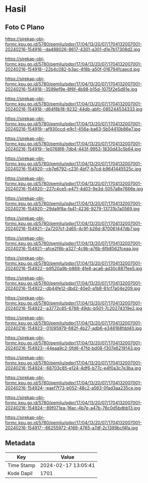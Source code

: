 # Hasil

## Foto C Plano

https://sirekap-obj-formc.kpu.go.id/5780/pemilu/pdpr/17/04/13/20/07/1704132007001-20240216-154916--da488026-8617-4301-a301-d1e7b17308d2.jpg

https://sirekap-obj-formc.kpu.go.id/5780/pemilu/pdpr/17/04/13/20/07/1704132007001-20240216-154918--22b4c082-b3ac-4f8b-a50f-016794fcaecd.jpg

https://sirekap-obj-formc.kpu.go.id/5780/pemilu/pdpr/17/04/13/20/07/1704132007001-20240216-154918--3599ef9e-8f6f-4b98-b15d-1075f2e5d91e.jpg

https://sirekap-obj-formc.kpu.go.id/5780/pemilu/pdpr/17/04/13/20/07/1704132007001-20240216-154918--d64f8b18-9232-44db-abfc-085244534333.jpg

https://sirekap-obj-formc.kpu.go.id/5780/pemilu/pdpr/17/04/13/20/07/1704132007001-20240216-154919--af930ccd-e9c1-456a-ba63-5b54410b86e7.jpg

https://sirekap-obj-formc.kpu.go.id/5780/pemilu/pdpr/17/04/13/20/07/1704132007001-20240216-154919--1e0768f6-7db4-443f-9953-1830d43c5b64.jpg

https://sirekap-obj-formc.kpu.go.id/5780/pemilu/pdpr/17/04/13/20/07/1704132007001-20240216-154920--cb7e6792-c23f-4bf7-b7cd-b9641445525c.jpg

https://sirekap-obj-formc.kpu.go.id/5780/pemilu/pdpr/17/04/13/20/07/1704132007001-20240216-154920--227c4ce5-e471-4d03-9e3d-5057a8e7666e.jpg

https://sirekap-obj-formc.kpu.go.id/5780/pemilu/pdpr/17/04/13/20/07/1704132007001-20240216-154920--29da9f8a-fa41-4236-9279-13731b7a0569.jpg

https://sirekap-obj-formc.kpu.go.id/5780/pemilu/pdpr/17/04/13/20/07/1704132007001-20240216-154921--2a7207cf-2d65-4c9f-b26d-870061447db7.jpg

https://sirekap-obj-formc.kpu.go.id/5780/pemilu/pdpr/17/04/13/20/07/1704132007001-20240216-154921--afce2f8b-a327-4c9b-a76b-6fb8562fceaa.jpg

https://sirekap-obj-formc.kpu.go.id/5780/pemilu/pdpr/17/04/13/20/07/1704132007001-20240216-154922--b9520a9b-b868-4fe8-aca6-ad30c887fee5.jpg

https://sirekap-obj-formc.kpu.go.id/5780/pemilu/pdpr/17/04/13/20/07/1704132007001-20240216-154922--db44fe12-dbd2-40e0-a1b8-61cf7a04e209.jpg

https://sirekap-obj-formc.kpu.go.id/5780/pemilu/pdpr/17/04/13/20/07/1704132007001-20240216-154922--a3772c85-6788-49dc-b501-7c20274319e2.jpg

https://sirekap-obj-formc.kpu.go.id/5780/pemilu/pdpr/17/04/13/20/07/1704132007001-20240216-154923--01095979-682f-4b27-adb6-e348168fdd40.jpg

https://sirekap-obj-formc.kpu.go.id/5780/pemilu/pdpr/17/04/13/20/07/1704132007001-20240216-154923--44eaa9c2-0fd6-47fd-bd08-f307e6219143.jpg

https://sirekap-obj-formc.kpu.go.id/5780/pemilu/pdpr/17/04/13/20/07/1704132007001-20240216-154924--68703c85-e124-4df6-b77c-e4f0a3c7e3ba.jpg

https://sirekap-obj-formc.kpu.go.id/5780/pemilu/pdpr/17/04/13/20/07/1704132007001-20240216-154924--eaef7f73-b052-48c2-a563-0fad3aa235ce.jpg

https://sirekap-obj-formc.kpu.go.id/5780/pemilu/pdpr/17/04/13/20/07/1704132007001-20240216-154924--89f071ea-16ac-4b7e-a47b-76c0d5bdbb13.jpg

https://sirekap-obj-formc.kpu.go.id/5780/pemilu/pdpr/17/04/13/20/07/1704132007001-20240216-154917--66255972-4169-4765-a7df-2c1399bcf4fa.jpg


## Metadata

| Key        | Value               |
| ---------- | ------------------- |
| Time Stamp | 2024-02-17 13:05:41 |
| Kode Dapil | 1701                |



